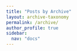 ```yaml
---
title: "Posts by Archive"
layout: archive-taxonomy
permalink: /archive/
author_profile: true
sidebar:
  nav: "docs"
---
```


